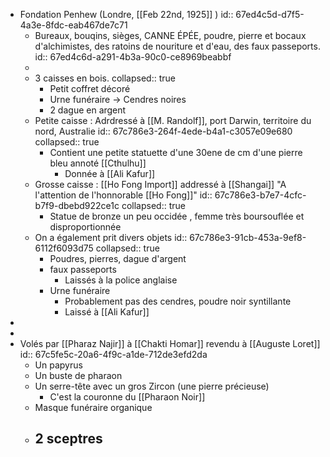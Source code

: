 - Fondation Penhew (Londre, [[Feb 22nd, 1925]] )
  id:: 67ed4c5d-d7f5-4a3e-8fdc-eab467de7c71
	- Bureaux, bouqins, sièges, CANNE ÉPÉE, poudre, pierre et bocaux d'alchimistes, des ratoins de nouriture et d'eau, des faux passeports.
	  id:: 67ed4c6d-a291-4b3a-90c0-ce8969beabbf
	-
	- 3 caisses en bois.
	  collapsed:: true
		- Petit coffret décoré
		- Urne funéraire -> Cendres noires
		- 2 dague en argent
	- Petite caisse : Adrdressé à [[M. Randolf]], port Darwin, territoire du nord, Australie
	  id:: 67c786e3-264f-4ede-b4a1-c3057e09e680
	  collapsed:: true
		- Contient une petite statuette d'une 30ene de cm d'une pierre bleu annoté [[Cthulhu]]
			- Donnée à [[Ali Kafur]]
	- Grosse caisse : [[Ho Fong Import]] addressé à [[Shangai]] "A l'attention de l'honnorable [[Ho Fong]]"
	  id:: 67c786e3-b7e7-4cfc-b7f9-dbebd922ce1c
	  collapsed:: true
		- Statue de bronze un peu occidée , femme très boursouflée et disproportionnée
	- On a également prit divers objets
	  id:: 67c786e3-91cb-453a-9ef8-6112f6093d75
	  collapsed:: true
		- Poudres, pierres, dague d'argent
		- faux passeports
			- Laissés à la police anglaise
		- Urne funéraire
			- Probablement pas des cendres, poudre noir syntillante
			- Laissé à [[Ali Kafur]]
-
-
- Volés par [[Pharaz Najir]] à [[Chakti Homar]] revendu à [[Auguste Loret]]
  id:: 67c5fe5c-20a6-4f9c-a1de-712de3efd2da
	- Un papyrus
	- Un buste de pharaon
	- Un serre-tête avec un gros Zircon (une pierre précieuse)
		- C'est la couronne du [[Pharaon Noir]]
	- Masque funéraire organique
	- 2 sceptres
		-